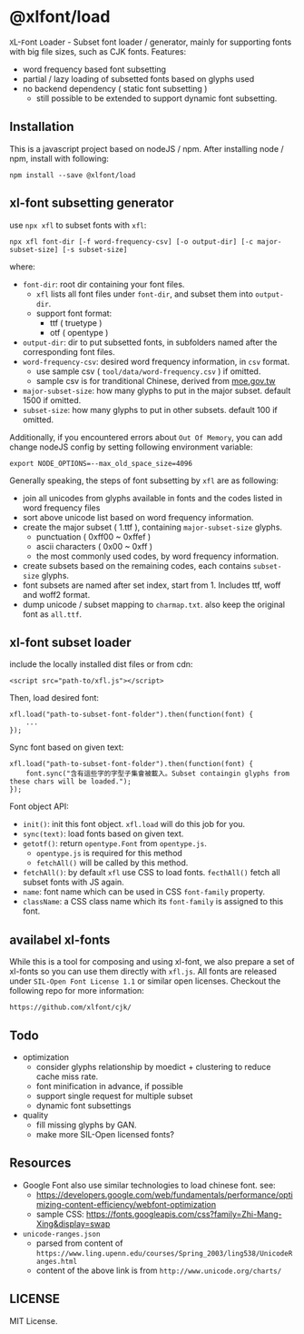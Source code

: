 # @xlfont/load

`X`L-`F`ont `L`oader - Subset font loader / generator, mainly for supporting fonts with big file sizes, such as CJK fonts. Features:

 - word frequency based font subsetting
 - partial / lazy loading of subsetted fonts based on glyphs used
 - no backend dependency ( static font subsetting )
   - still possible to be extended to support dynamic font subsetting.


## Installation

This is a javascript project based on nodeJS / npm. After installing node / npm, install with following:

    npm install --save @xlfont/load


## xl-font subsetting generator

use `npx xfl` to subset fonts with `xfl`:

    npx xfl font-dir [-f word-frequency-csv] [-o output-dir] [-c major-subset-size] [-s subset-size]


where:

 - `font-dir`: root dir containing your font files.
   - `xfl` lists all font files under `font-dir`, and subset them into `output-dir`.
   - support font format:
     - ttf ( truetype )
     - otf ( opentype )
 - `output-dir`: dir to put subsetted fonts, in subfolders named after the corresponding font files.
 - `word-frequency-csv`: desired word frequency information, in `csv` format.
   - use sample csv ( `tool/data/word-frequency.csv` ) if omitted.
   - sample csv is for tranditional Chinese, derived from [moe.gov.tw](http://language.moe.gov.tw/001/Upload/files/SITE_CONTENT/M0001/86NEWS/download/86rest17.TXT)
 - `major-subset-size`: how many glyphs to put in the major subset. default 1500 if omitted.
 - `subset-size`: how many glyphs to put in other subsets. default 100 if omitted.

Additionally, if you encountered errors about `Out Of Memory`, you can add change nodeJS config by setting following environment variable:

    export NODE_OPTIONS=--max_old_space_size=4096


Generally speaking, the steps of font subsetting by `xfl` are as following:

 - join all unicodes from glyphs available in fonts and the codes listed in word frequency files
 - sort above unicode list based on word frequency information.
 - create the major subset ( 1.ttf ), containing `major-subset-size` glyphs.
   - punctuation ( 0xff00 ~ 0xffef )
   - ascii characters ( 0x00 ~ 0xff )
   - the most commonly used codes, by word frequency information.
 - create subsets based on the remaining codes, each contains `subset-size` glyphs.
 - font subsets are named after set index, start from 1. Includes ttf, woff and woff2 format.
 - dump unicode / subset mapping to `charmap.txt`. also keep the original font as `all.ttf`.


## xl-font subset loader

include the locally installed dist files or from cdn:

    <script src="path-to/xfl.js"></script>


Then, load desired font:

    xfl.load("path-to-subset-font-folder").then(function(font) {
        ...
    });

Sync font based on given text:

    xfl.load("path-to-subset-font-folder").then(function(font) {
        font.sync("含有這些字的字型子集會被載入。Subset containgin glyphs from these chars will be loaded.");
    });



Font object API:

 - `init()`: init this font object. `xfl.load` will do this job for you.
 - `sync(text)`: load fonts based on given text.
 - `getotf()`: return `opentype.Font` from `opentype.js`.
   - `opentype.js` is required for this method
   - `fetchAll()` will be called by this method.
 - `fetchAll()`: by default `xfl` use CSS to load fonts. `fecthAll()` fetch all subset fonts with JS again.
 - `name`: font name which can be used in CSS `font-family` property.
 - `className`: a CSS class name which its `font-family` is assigned to this font.


## availabel xl-fonts

While this is a tool for composing and using xl-font, we also prepare a set of xl-fonts so you can use them directly with `xfl.js`. All fonts are released under `SIL-Open Font License 1.1` or similar open licenses. Checkout the following repo for more information:

    https://github.com/xlfont/cjk/



## Todo

 - optimization
   - consider glyphs relationship by moedict + clustering to reduce cache miss rate.
   - font minification in advance, if possible
   - support single request for multiple subset
   - dynamic font subsettings
 - quality
   - fill missing glyphs by GAN.
   - make more SIL-Open licensed fonts?

## Resources

 - Google Font also use similar technologies to load chinese font. see:
   - https://developers.google.com/web/fundamentals/performance/optimizing-content-efficiency/webfont-optimization
   - sample CSS: https://fonts.googleapis.com/css?family=Zhi-Mang-Xing&display=swap
 - `unicode-ranges.json`
   - parsed from content of `https://www.ling.upenn.edu/courses/Spring_2003/ling538/UnicodeRanges.html`
   - content of the above link is from `http://www.unicode.org/charts/`

## LICENSE

MIT License.
